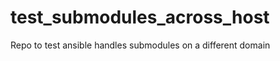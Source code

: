 test_submodules_across_host
===========================

Repo to test ansible handles submodules on a different domain
